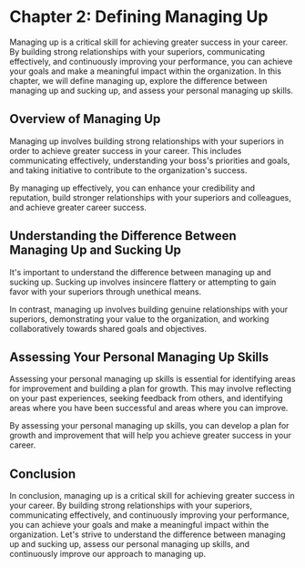 Chapter 2: Defining Managing Up
===============================

Managing up is a critical skill for achieving greater success in your career. By building strong relationships with your superiors, communicating effectively, and continuously improving your performance, you can achieve your goals and make a meaningful impact within the organization. In this chapter, we will define managing up, explore the difference between managing up and sucking up, and assess your personal managing up skills.

Overview of Managing Up
-----------------------

Managing up involves building strong relationships with your superiors in order to achieve greater success in your career. This includes communicating effectively, understanding your boss's priorities and goals, and taking initiative to contribute to the organization's success.

By managing up effectively, you can enhance your credibility and reputation, build stronger relationships with your superiors and colleagues, and achieve greater career success.

Understanding the Difference Between Managing Up and Sucking Up
---------------------------------------------------------------

It's important to understand the difference between managing up and sucking up. Sucking up involves insincere flattery or attempting to gain favor with your superiors through unethical means.

In contrast, managing up involves building genuine relationships with your superiors, demonstrating your value to the organization, and working collaboratively towards shared goals and objectives.

Assessing Your Personal Managing Up Skills
------------------------------------------

Assessing your personal managing up skills is essential for identifying areas for improvement and building a plan for growth. This may involve reflecting on your past experiences, seeking feedback from others, and identifying areas where you have been successful and areas where you can improve.

By assessing your personal managing up skills, you can develop a plan for growth and improvement that will help you achieve greater success in your career.

Conclusion
----------

In conclusion, managing up is a critical skill for achieving greater success in your career. By building strong relationships with your superiors, communicating effectively, and continuously improving your performance, you can achieve your goals and make a meaningful impact within the organization. Let's strive to understand the difference between managing up and sucking up, assess our personal managing up skills, and continuously improve our approach to managing up.


